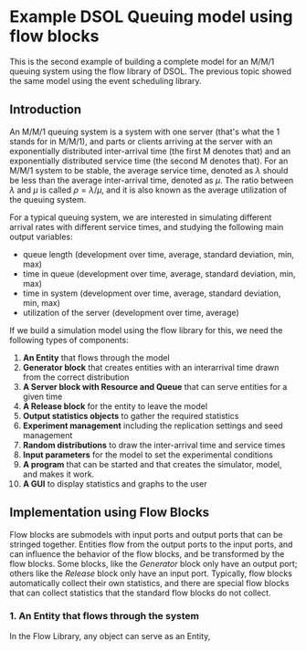 # Example DSOL Queuing model using flow blocks

This is the second example of building a complete model for an M/M/1 queuing system using the flow library of DSOL. The previous topic showed the same model using the event scheduling library.

## Introduction
An M/M/1 queuing system is a system with one server (that's what the 1 stands for in M/M/1), and parts or clients arriving at the server with an exponentially distributed inter-arrival time (the first M denotes that) and an exponentially distributed service time (the second M denotes that). 
For an M/M/1 system to be stable, the average service time, denoted as $\lambda$ should be less than the average inter-arrival time, denoted as $\mu$. The ratio between $\lambda$ and $\mu$ is called $\rho = \lambda / \mu$, and it is also known as the average utilization of the queuing system. 

For a typical queuing system, we are interested in simulating different arrival rates with different service times, and studying the following main output variables:

- queue length (development over time, average, standard deviation, min, max)
- time in queue (development over time, average, standard deviation, min, max)
- time in system (development over time, average, standard deviation, min, max)
- utilization of the server (development over time, average)

If we build a simulation model using the flow library for this, we need the following types of components:

1. **An Entity** that flows through the model
2. **Generator block** that creates entities with an interarrival time drawn from the correct distribution
3. **A Server block with Resource and Queue** that can serve entities for a given time
4. **A Release block** for the entity to leave the model
5. **Output statistics objects** to gather the required statistics
6. **Experiment management** including the replication settings and seed management
7. **Random distributions** to draw the inter-arrival time and service times
8. **Input parameters** for the model to set the experimental conditions
9. **A program** that can be started and that creates the simulator, model, and makes it work.
10. **A GUI** to display statistics and graphs to the user


## Implementation using Flow Blocks
Flow blocks are submodels with input ports and output ports that can be stringed together. Entities flow from the output ports to the input ports, and can influence the behavior of the flow blocks, and be transformed by the flow blocks. Some blocks, like the *Generator* block only have an output port; others like the _Release_ block only have an input port. Typically, flow blocks automatically collect their own statistics, and there are special flow blocks that can collect statistics that the standard flow blocks do not collect.


### 1. An Entity that flows through the system
In the Flow Library, any object can serve as an Entity, 